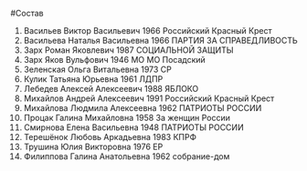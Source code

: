 #Состав
1. Васильев Виктор Васильевич 1966 Российский Красный Крест
2. Васильева Наталья Васильевна 1966 ПАРТИЯ ЗА СПРАВЕДЛИВОСТЬ
3. Зарх Роман Яковлевич 1987 СОЦИАЛЬНОЙ ЗАЩИТЫ
4. Зарх Яков Вульфович 1946 МО МО Посадский
5. Зеленская Ольга Витальевна 1973 СР
6. Кулик Татьяна Юрьевна 1961 ЛДПР
7. Лебедев Алексей Алексеевич 1988 ЯБЛОКО
8. Михайлов Андрей Алексеевич 1991 Российский Красный Крест
9. Михайлова Людмила Алексеевна 1962 ПАТРИОТЫ РОССИИ
10. Процак Галина Михайловна 1958 За женщин России
11. Смирнова Елена Васильевна 1948 ПАТРИОТЫ РОССИИ
12. Терешёнок Любовь Аркадьевна 1983 КПРФ
13. Трушина Юлия Викторовна 1976 ЕР
14. Филиппова Галина Анатольевна 1962 собрание-дом
